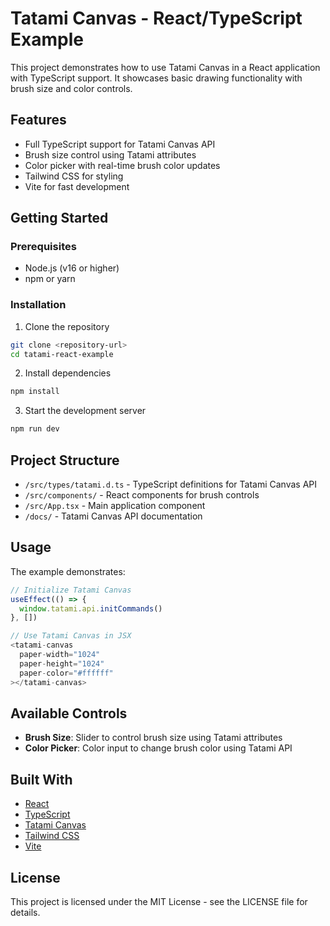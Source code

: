 # Tatami Canvas - React/TypeScript Example

This project demonstrates how to use Tatami Canvas in a React application with TypeScript support. It showcases basic drawing functionality with brush size and color controls.

## Features

- Full TypeScript support for Tatami Canvas API
- Brush size control using Tatami attributes
- Color picker with real-time brush color updates
- Tailwind CSS for styling
- Vite for fast development

## Getting Started

### Prerequisites

- Node.js (v16 or higher)
- npm or yarn

### Installation

1. Clone the repository
```bash
git clone <repository-url>
cd tatami-react-example
```

2. Install dependencies
```bash
npm install
```

3. Start the development server
```bash
npm run dev
```

## Project Structure

- `/src/types/tatami.d.ts` - TypeScript definitions for Tatami Canvas API
- `/src/components/` - React components for brush controls
- `/src/App.tsx` - Main application component
- `/docs/` - Tatami Canvas API documentation

## Usage

The example demonstrates:

```typescript
// Initialize Tatami Canvas
useEffect(() => {
  window.tatami.api.initCommands()
}, [])

// Use Tatami Canvas in JSX
<tatami-canvas
  paper-width="1024"
  paper-height="1024"
  paper-color="#ffffff"
></tatami-canvas>
```

## Available Controls

- **Brush Size**: Slider to control brush size using Tatami attributes
- **Color Picker**: Color input to change brush color using Tatami API

## Built With

- [React](https://reactjs.org/)
- [TypeScript](https://www.typescriptlang.org/)
- [Tatami Canvas](https://tatami.art/)
- [Tailwind CSS](https://tailwindcss.com/)
- [Vite](https://vitejs.dev/)

## License

This project is licensed under the MIT License - see the LICENSE file for details.
